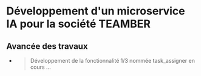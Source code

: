 # Développement d'un microservice IA pour la société TEAMBER

## Avancée des travaux

- > Développement de la fonctionnalité 1/3 nommée task_assigner en cours ...
